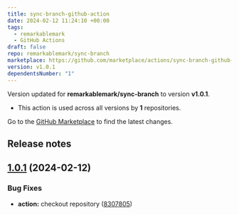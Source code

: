 ```yaml
---
title: sync-branch-github-action
date: 2024-02-12 11:24:10 +00:00
tags:
  - remarkablemark
  - GitHub Actions
draft: false
repo: remarkablemark/sync-branch
marketplace: https://github.com/marketplace/actions/sync-branch-github-action
version: v1.0.1
dependentsNumber: "1"
---
```



Version updated for **remarkablemark/sync-branch** to version **v1.0.1**.
- This action is used across all versions by **1** repositories.

Go to the [GitHub Marketplace](https://github.com/marketplace/actions/sync-branch-github-action) to find the latest changes.

## Release notes

## [1.0.1](https://github.com/remarkablemark/sync-branch/compare/v1.0.0...v1.0.1) (2024-02-12)


### Bug Fixes

* **action:** checkout repository ([8307805](https://github.com/remarkablemark/sync-branch/commit/83078057af7d53e81f9b04b6212638162086ed8e))
